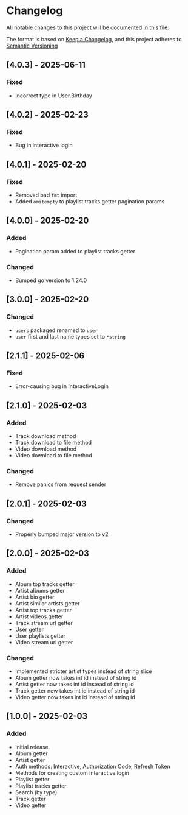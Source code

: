 # Changelog

All notable changes to this project will be documented in this file.

The format is based on [Keep a Changelog](https://keepachangelog.com/en/1.0.0/),
and this project adheres to [Semantic Versioning](https://semver.org/spec/v2.0.0.html)

## [4.0.3] - 2025-06-11

### Fixed

- Incorrect type in User.Birthday

## [4.0.2] - 2025-02-23

### Fixed

- Bug in interactive login

## [4.0.1] - 2025-02-20

### Fixed

- Removed bad `fmt` import
- Added `omitempty` to playlist tracks getter pagination params

## [4.0.0] - 2025-02-20

### Added

- Pagination param added to playlist tracks getter

### Changed

- Bumped go version to 1.24.0

## [3.0.0] - 2025-02-20

### Changed

- `users` packaged renamed to `user`
- `user` first and last name types set to `*string`

## [2.1.1] - 2025-02-06

### Fixed

- Error-causing bug in InteractiveLogin

## [2.1.0] - 2025-02-03

### Added

- Track download method
- Track download to file method
- Video download method
- Video download to file method

### Changed

- Remove panics from request sender

## [2.0.1] - 2025-02-03

### Changed

- Properly bumped major version to v2

## [2.0.0] - 2025-02-03

### Added

- Album top tracks getter
- Artist albums getter
- Artist bio getter
- Artist similar artists getter
- Artist top tracks getter
- Artist videos getter
- Track stream url getter
- User getter
- User playlists getter
- Video stream url getter

### Changed
- Implemented stricter artist types instead of string slice
- Album getter now takes int id instead of string id
- Artist getter now takes int id instead of string id
- Track getter now takes int id instead of string id
- Video getter now takes int id instead of string id

## [1.0.0] - 2025-02-03

### Added

- Initial release.
- Album getter
- Artist getter
- Auth methods: Interactive, Authorization Code, Refresh Token
- Methods for creating custom interactive login
- Playlist getter
- Playlist tracks getter
- Search (by type)
- Track getter
- Video getter